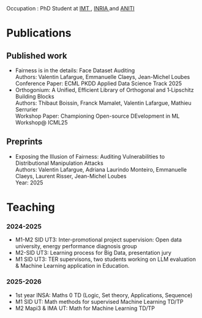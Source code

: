 <head>
   Occupation : PhD Student at <a href = 'https://www.math.univ-toulouse.fr/'> IMT </a>, <a href = 'https://www.inria.fr/'> INRIA </a> and <a href = 'https://aniti.univ-toulouse.fr/'> ANITI </a>
</head>

<body>
  
<h1> Publications </h1>

<h2>   Published work </h2>

<ul>
  <li>  
        Fairness is in the details: Face Dataset Auditing <br>
        Authors: Valentin Lafargue, Emmanuelle Claeys, Jean-Michel Loubes <br>
        Conference Paper: ECML PKDD Applied Data Science Track 2025
  </li>

  <li>
        Orthogonium: A Unified, Efficient Library of Orthogonal and 1‑Lipschitz Building Blocks <br>
        Authors: Thibaut Boissin, Franck Mamalet, Valentin Lafargue, Mathieu Serrurier <br>
        Workshop Paper: Championing Open-source DEvelopment in ML Workshop@ ICML25 <br>
  </li>
</ul>
  
<h2> Preprints </h2>
  

<ul>    
 <li> Exposing the Illusion of Fairness: Auditing Vulnerabilities to Distributional Manipulation Attacks <br>
      Authors: Valentin Lafargue, Adriana Laurindo Monteiro, Emmanuelle Claeys, Laurent Risser, Jean-Michel Loubes <br>
      Year: 2025
 </li>
</ul>

<h1>
Teaching 
</h1>

<h3>
   2024-2025
</h3>

<ul>
   <li>
      M1-M2 SID UT3: Inter-promotional project supervision: Open data university, energy performance diagnosis group
   </li>
   <li>
      M2-SID UT3: Learning process for Big Data, presentation jury
   </li>
   <li>
      M1 SID UT3: TER supervisons, two students working on LLM evaluation & Machine Learning application in Education.  
   </li>
</ul>

<h3>
2025-2026
</h3>

<ul>
<li>
   1st year INSA: Maths 0 TD (Logic, Set theory, Applications, Sequence)
</li>
<li>
   M1 SID UT: Math methods for supervised Machine Learning TD/TP
</li>
<li>
   M2 Mapi3 & IMA UT: Math for Machine Learning TD/TP
</li>
</ul>
  
</body>
